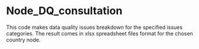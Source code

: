 # Node_DQ_consultation

This code makes data quality issues breakdown for the specified issues categories. The result comes in xlsx spreadsheet files format for the chosen country node.

